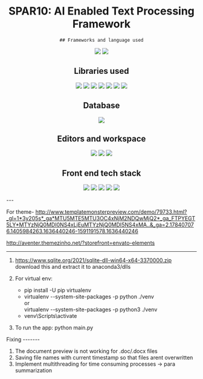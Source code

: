 <div align="center">
    
# SPAR10: AI Enabled Text Processing Framework

    ## Frameworks and language used
[![](https://img.shields.io/badge/Flask-000000?style=for-the-badge&logo=flask&logoColor=white)](https://flask.palletsprojects.com/en/2.0.x/)
[![](https://img.shields.io/badge/Python-02569B?style=for-the-badge&logo=python&logoColor=white)](https://www.python.org/)
    
## Libraries used
[![](https://img.shields.io/badge/TensorFlow-FF6F00?style=for-the-badge&logo=tensorflow&logoColor=white)](https://www.tensorflow.org/)
[![](https://img.shields.io/badge/Keras-D00000?style=for-the-badge&logo=Keras&logoColor=white)](https://keras.io/)
[![](https://img.shields.io/badge/OpenCV-27338e?style=for-the-badge&logo=OpenCV&logoColor=white)](https://opencv.org/)
[![](https://img.shields.io/badge/Numpy-777BB4?style=for-the-badge&logo=numpy&logoColor=white)](https://numpy.org/)
[![](https://img.shields.io/badge/Pandas-2C2D72?style=for-the-badge&logo=pandas&logoColor=white)](https://pandas.pydata.org/)
[![](https://img.shields.io/badge/scikit_learn-F7931E?style=for-the-badge&logo=scikit-learn&logoColor=white)](https://scikit-learn.org/stable/)
[![](https://img.shields.io/badge/SciPy-654FF0?style=for-the-badge&logo=SciPy&logoColor=white)](https://scipy.org/)

## Database
[![](https://img.shields.io/badge/SQLite-07405E?style=for-the-badge&logo=sqlite&logoColor=white)](https://www.sqlite.org/index.html)
    
## Editors and workspace
[![](https://img.shields.io/badge/Visual_Studio-CC0000?style=for-the-badge&logo=visual%20studio&logoColor=white)](https://code.visualstudio.com/  "Visual Studio Code")
[![](https://img.shields.io/badge/Jupyter-F37626.svg?&style=for-the-badge&logo=Jupyter&logoColor=white)](https://jupyter.org/)
![](https://img.shields.io/badge/Colab-F9AB00?style=for-the-badge&logo=googlecolab&color=525252)
    
## Front end tech stack
[![](https://img.shields.io/badge/Bootstrap-563D7C?style=for-the-badge&logo=bootstrap&logoColor=white)](https://getbootstrap.com/)
[![](https://img.shields.io/badge/CSS3-1572B6?style=for-the-badge&logo=css3&logoColor=white)](https://www.w3schools.com/css/)
[![](https://img.shields.io/badge/HTML5-E34F26?style=for-the-badge&logo=html5&logoColor=white)](https://www.w3schools.com/html/)
[![](https://img.shields.io/badge/jQuery-0769AD?style=for-the-badge&logo=jquery&logoColor=white)](https://jquery.com/)
[![](https://img.shields.io/badge/JavaScript-323330?style=for-the-badge&logo=javascript&logoColor=F7DF1E)](https://www.w3schools.com/js/)

</div>
---

For theme-
http://www.templatemonsterpreview.com/demo/79733.html?_gl=1*3y205s*_ga*MTU5MTE5MTU3OC4xNjM2NDQwMjQ2*_ga_FTPYEGT5LY*MTYzNjQ0MDI0NS4xLjEuMTYzNjQ0MDI5NS4xMA..&_ga=2.178407076.1405984263.1636440246-1591191578.1636440246

http://aventer.themezinho.net/?storefront=envato-elements

---

1.  https://www.sqlite.org/2021/sqlite-dll-win64-x64-3370000.zip download this and extract it to anaconda3/dlls
2.  For virtual env:

    - pip install -U pip virtualenv <br>
    - virtualenv --system-site-packages -p python ./venv <br>
      or <br>
      virtualenv --system-site-packages -p python3 ./venv <br>
    - venv\Scripts\activate<br>

3.  To run the app: python main.py


Fixing -------

1. The document preview is not working for .doc/.docx files 
2. Saving file names with current timestamp so that files arent overwritten
3. Implement multithreading for time consuming processes -> para summarization
